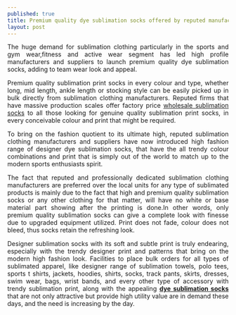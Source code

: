 ```yaml
---
published: true
title: Premium quality dye sublimation socks offered by reputed manufacturers look refreshingly new 
layout: post
---
```

<p style="text-align: justify;">The huge demand for sublimation clothing particularly in the sports and gym wear,fitness and active wear segment has led high profile manufacturers and suppliers to launch premium quality dye sublimation socks, adding to team wear look and appeal.
</p>

<p style="text-align: justify;">Premium quality sublimation print socks in every colour and type, whether long, mid length, ankle length or stocking style can be easily picked up in bulk directly from sublimation clothing manufacturers. Reputed firms that have massive production scales offer factory price <a href="http://www.oasissublimation.com/wholesale/sublimated-socks/" target="_blank">wholesale sublimation socks</a> to all those looking for genuine quality sublimation print socks, in every conceivable colour and print that might be required.</p>

<p style="text-align: justify;">To bring on the fashion quotient to its ultimate high, reputed sublimation clothing manufacturers and suppliers have now introduced high fashion range of designer dye sublimation socks, that have the all trendy colour combinations and print that is simply out of the world to match up to the modern sports enthusiasts spirit.</p>

<p style="text-align: justify;">The fact that reputed and professionally dedicated sublimation clothing manufacturers are preferred over the local units for any type of sublimated products is mainly due to the fact that high and premium quality sublimation socks or any other clothing for that matter, will have no white or base material part showing after the printing is done.In other words, only premium quality sublimation socks can give a complete look with finesse due to upgraded equipment utilized. Print does not fade, colour does not bleed, thus socks retain the refreshing look.</p>

<p style="text-align: justify;">Designer sublimation socks with its soft and subtle print is truly endearing, especially with the trendy designer print and patterns that bring on the modern high fashion look. Facilities to place bulk orders for all types of sublimated apparel, like designer range of sublimation towels, polo tees, sports t shirts, jackets, hoodies, shirts, socks, track pants, skirts, dresses, swim wear, bags, wrist bands, and every other type of accessory with trendy sublimation print, along with the appealing <b><a href="http://www.oasissublimation.com/manufactures/custom-dye-sublimated-socks/" target="_blank">dye sublimation socks</a></b> that are not only attractive but provide high utility value are in demand these days, and the need is increasing by the day.</p>